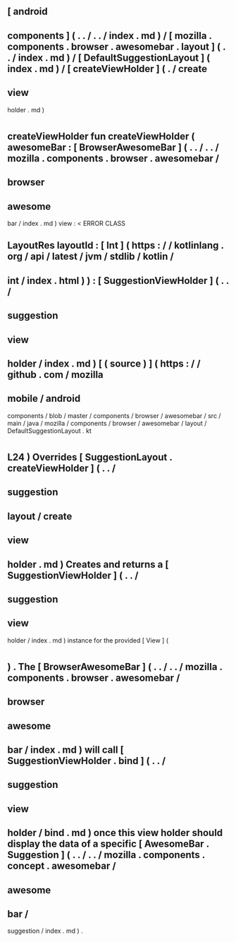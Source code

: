 [
android
-
components
]
(
.
.
/
.
.
/
index
.
md
)
/
[
mozilla
.
components
.
browser
.
awesomebar
.
layout
]
(
.
.
/
index
.
md
)
/
[
DefaultSuggestionLayout
]
(
index
.
md
)
/
[
createViewHolder
]
(
.
/
create
-
view
-
holder
.
md
)
#
createViewHolder
fun
createViewHolder
(
awesomeBar
:
[
BrowserAwesomeBar
]
(
.
.
/
.
.
/
mozilla
.
components
.
browser
.
awesomebar
/
-
browser
-
awesome
-
bar
/
index
.
md
)
view
:
<
ERROR
CLASS
>
LayoutRes
layoutId
:
[
Int
]
(
https
:
/
/
kotlinlang
.
org
/
api
/
latest
/
jvm
/
stdlib
/
kotlin
/
-
int
/
index
.
html
)
)
:
[
SuggestionViewHolder
]
(
.
.
/
-
suggestion
-
view
-
holder
/
index
.
md
)
[
(
source
)
]
(
https
:
/
/
github
.
com
/
mozilla
-
mobile
/
android
-
components
/
blob
/
master
/
components
/
browser
/
awesomebar
/
src
/
main
/
java
/
mozilla
/
components
/
browser
/
awesomebar
/
layout
/
DefaultSuggestionLayout
.
kt
#
L24
)
Overrides
[
SuggestionLayout
.
createViewHolder
]
(
.
.
/
-
suggestion
-
layout
/
create
-
view
-
holder
.
md
)
Creates
and
returns
a
[
SuggestionViewHolder
]
(
.
.
/
-
suggestion
-
view
-
holder
/
index
.
md
)
instance
for
the
provided
[
View
]
(
#
)
.
The
[
BrowserAwesomeBar
]
(
.
.
/
.
.
/
mozilla
.
components
.
browser
.
awesomebar
/
-
browser
-
awesome
-
bar
/
index
.
md
)
will
call
[
SuggestionViewHolder
.
bind
]
(
.
.
/
-
suggestion
-
view
-
holder
/
bind
.
md
)
once
this
view
holder
should
display
the
data
of
a
specific
[
AwesomeBar
.
Suggestion
]
(
.
.
/
.
.
/
mozilla
.
components
.
concept
.
awesomebar
/
-
awesome
-
bar
/
-
suggestion
/
index
.
md
)
.
